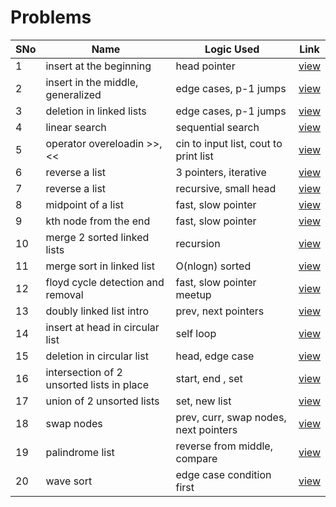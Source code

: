 # Problems

SNo | Name | Logic Used | Link |
----|------|------------|------|
1 | insert at the beginning | head pointer | [view](insert_at_head.cpp)
2 | insert in the middle, generalized | edge cases, p-1 jumps | [view](insert_in_middle.cpp)
3 | deletion in linked lists | edge cases, p-1 jumps | [view](deletion.cpp)
4 | linear search | sequential search | [view](searching.cpp)
5 | operator overeloadin >>, << | cin to input list, cout to print list | [view](operator_overloading.cpp)
6 | reverse a list | 3 pointers, iterative | [view](reverse_list.cpp)
7 | reverse a list | recursive, small head | [view](recursive_reverse.cpp)
8 | midpoint of a list | fast, slow pointer | [view](midpoint_runner.cpp)
9 | kth node from the end | fast, slow pointer | [view](kth_node_from_end.cpp)
10 | merge 2 sorted linked lists | recursion | [view](merge_2_sorted_lists.cpp)
11 | merge sort in linked list | O(nlogn) sorted | [view](merge_sort.cpp)
12 | floyd cycle detection and removal | fast, slow pointer meetup | [view](floyds_cycle.cpp)
13 | doubly linked list intro | prev, next pointers | [view](doubly_linked_list.cpp)
14 | insert at head in circular list | self loop | [view](circular_linked_list.cpp)
15 | deletion in circular list | head, edge case | [view](circular_linked_list.cpp)
16 | intersection of 2 unsorted lists in place | start, end , set | [view](intersection.cpp)
17 | union of 2 unsorted lists | set, new list | [view](union.cpp)
18 | swap nodes  | prev, curr, swap nodes, next pointers | [view](swap_nodes_pointers.cpp)
19 | palindrome list | reverse from middle, compare | [view](palindrome.cpp)
20 | wave sort | edge case condition first | [view](wave_sort.cpp)